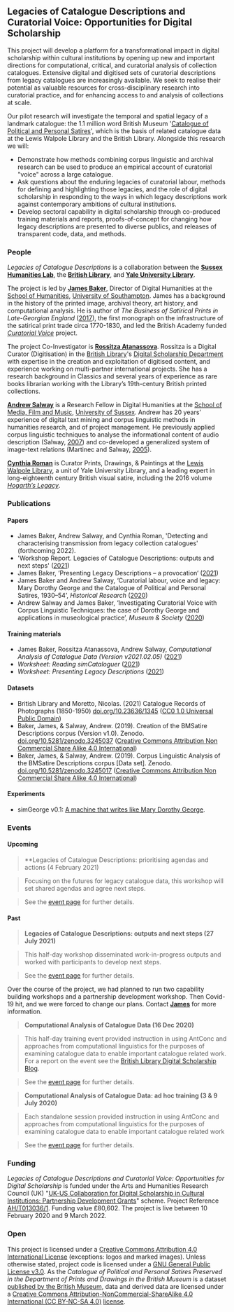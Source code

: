 ## Legacies of Catalogue Descriptions and Curatorial Voice: Opportunities for Digital Scholarship

This project will develop a platform for a transformational impact in digital scholarship within cultural institutions by opening up new and important directions for computational, critical, and curatorial analysis of collection catalogues. Extensive digital and digitised sets of curatorial descriptions from legacy catalogues are increasingly available. We seek to realise their potential as valuable resources for cross-disciplinary research into curatorial practice, and for enhancing access to and analysis of collections at scale.

Our pilot research will investigate the temporal and spatial legacy of a landmark catalogue: the 1.1 million word British Museum '[Catalogue of Political and Personal Satires](https://en.wikipedia.org/wiki/Catalogue_of_Political_and_Personal_Satires_Preserved_in_the_Department_of_Prints_and_Drawings_in_the_British_Museum)', which is the basis of related catalogue data at the Lewis Walpole Library and the British Library. Alongside this research we will:

- Demonstrate how methods combining corpus linguistic and archival research can be used to produce an empirical account of curatorial "voice" across a large catalogue.
- Ask questions about the enduring legacies of curatorial labour, methods for defining and highlighting those legacies, and the role of digital scholarship in responding to the ways in which legacy descriptions work against contemporary ambitions of cultural institutions.
- Develop sectoral capability in digital scholarship through co-produced training materials and reports, proofs-of-concept for changing how legacy descriptions are presented to diverse publics, and releases of transparent code, data, and methods.

### People

*Legacies of Catalogue Descriptions* is a collaboration between the **[Sussex Humanities Lab](http://www.sussex.ac.uk/shl/)**, the **[British Library](https://www.bl.uk/)**, and **[Yale University Library](https://web.library.yale.edu/)**.

The project is led by **[James Baker](https://cradledincaricature.com/)**, Director of Digital Humanities at the [School of Humanities](https://www.southampton.ac.uk/humanities/index.page), [University of Southampton](https://www.southampton.ac.uk/). James has a background in the history of the printed image, archival theory, art history, and computational analysis. He is author of *The Business of Satirical Prints in Late-Georgian England* ([2017](https://www.palgrave.com/de/book/9783319499888)), the first monograph on the infrastructure of the satirical print trade circa 1770-1830, and led the British Academy funded *[Curatorial Voice](https://github.com/CuratorialVoice)* project.

The project Co-Investigator is **[Rossitza Atanassova](https://www.bl.uk/people/experts/rossitza-atanassova)**. Rossitza is a Digital Curator (Digitisation) in the [British Library](https://www.bl.uk/)'s [Digital Scholarship Department](https://www.bl.uk/subjects/digital-scholarship) with expertise in the creation and exploitation of digitised content, and experience working on multi-partner international projects. She has a research background in Classics and several years of experience as rare books librarian working with the Library’s 19th-century British printed collections.

**[Andrew Salway](http://www.bbrel.co.uk/)** is a Research Fellow in Digital Humanities at the [School of Media, Film and Music](http://www.sussex.ac.uk/mfm/), [University of Sussex](http://www.sussex.ac.uk/). Andrew has 20 years’ experience of digital text mining and corpus linguistic methods in humanities research, and of project management. He previously applied corpus linguistic techniques to analyse the informational content of audio description (Salway, [2007](http://www.bbrel.co.uk/pdfs/Pre-edited%20version%20Audio%20Description%20a%20Corpus-based%20Analysis.pdf)) and co-developed a generalized system of image-text relations (Martinec and Salway, [2005](http://www.bbrel.co.uk/pdfs/06Martinec-Salway.pdf)).

**[Cynthia Roman](https://walpole.library.yale.edu/people/cynthia-roman)** is Curator Prints, Drawings, & Paintings at the [Lewis Walpole Library](https://walpole.library.yale.edu/), a unit of Yale University Library, and a leading expert in long-eighteenth century British visual satire, including the 2016 volume [*Hogarth’s Legacy*](https://www.worldcat.org/title/hogarths-legacy/oclc/952075179&referer=brief_results).

### Publications

#### Papers

- James Baker, Andrew Salway, and Cynthia Roman, 'Detecting and characterising transmission from legacy collection catalogues' (forthcoming 2022).
- 'Workshop Report. Legacies of Catalogue Descriptions: outputs and next steps' ([2021](https://github.com/CatalogueLegacies/CatalogueLegacies.github.io/blob/master/pubs/2021-09_legacies-showcase_report.pdf))
- James Baker, ‘Presenting Legacy Descriptions – a provocation‘ ([2021](https://github.com/CatalogueLegacies/CatalogueLegacies.github.io/blob/master/pubs/2021-02_Presenting-Legacy-Descriptions_provocation.pdf))
- James Baker and Andrew Salway, ‘Curatorial labour, voice and legacy: Mary Dorothy George and the Catalogue of Political and Personal Satires, 1930–54’, *Historical Research* ([2020](https://doi.org/10.1093/hisres/htaa026))
- Andrew Salway and James Baker, ‘Investigating Curatorial Voice with Corpus Linguistic Techniques: the case of Dorothy George and applications in museological practice’, *Museum & Society* ([2020](http://sro.sussex.ac.uk/id/eprint/89738/))

#### Training materials

- James Baker, Rossitza Atanassova, Andrew Salway, *Computational Analysis of Catalogue Data (Version v2021.02.05)* ([2021](https://cataloguelegacies.github.io/antconc.github.io/))
- *Worksheet: Reading simCataloguer* ([2021](https://github.com/CatalogueLegacies/CatalogueLegacies.github.io/blob/master/pubs/2021-08_legacies-worksheet_reading-sim-cataloguer.pdf))
- *Worksheet: Presenting Legacy Descriptions* ([2021](https://github.com/CatalogueLegacies/CatalogueLegacies.github.io/blob/master/pubs/2021-08_legacies-worksheet_presenting-legacy-descriptions.pdf))

#### Datasets

- British Library and Moretto, Nicolas. (2021) Catalogue Records of Photographs (1850-1950) [doi.org/10.23636/1345](https://doi.org/10.23636/1345) ([CC0 1.0 Universal Public Domain](https://creativecommons.org/publicdomain/zero/1.0/))
- Baker, James, & Salway, Andrew. (2019). Creation of the BMSatire Descriptions corpus (Version v1.0). Zenodo. [doi.org/10.5281/zenodo.3245037](http://doi.org/10.5281/zenodo.3245037) ([Creative Commons Attribution Non Commercial Share Alike 4.0 International](https://creativecommons.org/licenses/by-nc-sa/4.0/legalcode))
- Baker, James, & Salway, Andrew. (2019). Corpus Linguistic Analysis of the BMSatire Descriptions corpus [Data set]. Zenodo. [doi.org/10.5281/zenodo.3245017](http://doi.org/10.5281/zenodo.3245017) ([Creative Commons Attribution Non Commercial Share Alike 4.0 International](https://creativecommons.org/licenses/by-nc-sa/4.0/legalcode))

#### Experiments

- simGeorge v0.1: [A machine that writes like Mary Dorothy George](https://cradledincaricature.com/2020/06/18/mary-dorothy-george/).

### Events

#### Upcoming

> **Legacies of Catalogue Descriptions: prioritising agendas and actions (4 February 2021)

> Focusing on the futures for legacy catalogue data, this workshop will set shared agendas and agree next steps.

> See the [event page](https://cataloguelegacies.github.io/agendas-actions) for further details.

#### Past

> **Legacies of Catalogue Descriptions: outputs and next steps (27 July 2021)**

> This half-day workshop disseminated work-in-progress outputs and worked with participants to develop next steps.

> See the [event page](https://cataloguelegacies.github.io/July-2021-workshop) for further details.

Over the course of the project, we had planned to run two capability building workshops and a partnership development workshop. Then Covid-19 hit, and we were forced to change our plans. Contact **[James](https://www.southampton.ac.uk/humanities/about/staff/jwb1n21.page)** for more information.

> **Computational Analysis of Catalogue Data (16 Dec 2020)**

> This half-day training event provided instruction in using AntConc and approaches from computational linguistics for the purposes of examining catalogue data to enable important catalogue related work. For a report on the event see the [British Library Digital Scholarship Blog](https://blogs.bl.uk/digital-scholarship/2021/02/legacies-of-catalogue-descriptions-and-curatorial-voice-training-materials-and-next-steps.html).

> See the [event page](https://cataloguelegacies.github.io/antconc-training2) for further details.

> **Computational Analysis of Catalogue Data: ad hoc training (3 & 9 July 2020)**

> Each standalone session provided instruction in using AntConc and approaches from computational linguistics for the purposes of examining catalogue data to enable important catalogue related work

> See the [event page](https://cataloguelegacies.github.io/antconc-training) for further details.

### Funding

*Legacies of Catalogue Descriptions and Curatorial Voice: Opportunities for Digital Scholarship* is funded under the Arts and Humanities Research Council (UK) "[UK-US Collaboration for Digital Scholarship in Cultural Institutions: Partnership Development Grants](https://ahrc.ukri.org/funding/apply-for-funding/current-opportunities/uk-us-collaboration-for-digital-scholarship-in-cultural-institutions-partnership-development-grants-opportunity/)" scheme. Project Reference [AH/T013036/1](https://gtr.ukri.org/projects?ref=AH%2FT013036%2F1). Funding value £80,602. The project is live between 10 February 2020 and 9 March 2022.

### Open

This project is licensed under a [Creative Commons Attribution 4.0 International License](https://creativecommons.org/licenses/by/4.0/) (exceptions: logos and marked images). Unless otherwise stated, project code is licensed under a [GNU General Public License v3.0](https://github.com/CuratorialVoice/code/blob/master/LICENSE). As the *Catalogue of Political and Personal Satires Preserved in the Department of Prints and Drawings in the British Museum* is a dataset [published by the British Museum](https://www.britishmuseum.org/about_this_site/terms_of_use/copyright_and_permissions.aspx), data and derived data are licensed under a [Creative Commons Attribution-NonCommercial-ShareAlike 4.0 International (CC BY-NC-SA 4.0)](https://creativecommons.org/licenses/by-nc-sa/4.0/) [license](https://github.com/CuratorialVoice/data/blob/master/README.md).
